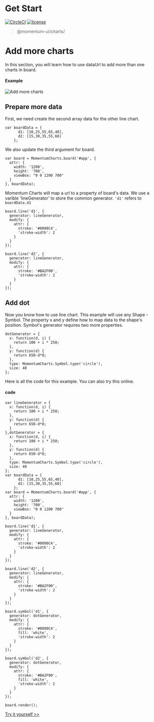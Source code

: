 # Get Start

[![CircleCI](https://img.shields.io/circleci/project/github/momentum-design/momentum-ui/master.svg)](https://circleci.com/gh/momentum-design/momentum-ui/)
[![license](https://img.shields.io/github/license/momentum-design/momentum-ui.svg?color=blueviolet)](https://github.com/momentum-design/momentum-ui/blob/master/charts/LICENSE)

> @momentum-ui/charts/

# Add more charts

In this section, you will learn how to use dataUrl to add more than one charts in board.

#### Example

![Add more charts](https://screenshot.codepen.io/3315115.oNNQXEW.small.42ab46b4-2942-4432-a8a6-1cdef88a84de.png)

## Prepare more data

First, we need create the second array data for the other line chart.

```
var boardData = {
      d1: [10,25,55,65,40],
      d2: [15,30,35,55,60]
    };
```

We also update the third argument for board.

```
var board = MomentumCharts.board('#app', {
  attr: {
    width: '1200',
    height: '700',
    viewBox: "0 0 1200 700"
  }
}, boardData);
```

Momentum Charts will map a url to a property of board's data. We use a varible 'lineGenerator' to store the common generator. ```'d1'``` refers to ```boardData.d1```

```
board.line('d1', {
  generator: lineGenerator,
  modify: {
    attr: {
      stroke: '#0090C4',
      'stroke-width': 2
    }
  }
});

board.line('d2', {
  generator: lineGenerator,
  modify: {
    attr: {
      stroke: '#BA2F00',
      'stroke-width': 2
    }
  }
});
```	

## Add dot

Now you know how to use line chart. This example will use any Shape - Symbol. The property x and y define how to map data to the shape's position. Symbol's generator requires two more properties.

```
dotGenerator = {
  x: function(d, i) {
    return 100 + i * 250;
  },
  y: function(d) {
    return 650-d*8;
  },      
  type: MomentumCharts.Symbol.type('circle'),
  size: 40
};
```
Here is all the code for this example. You can also try this online.

#### code

```
var lineGenerator = {
  x: function(d, i) {
    return 100 + i * 250;
  },
  y: function(d) {
    return 650-d*8;
  }
},dotGenerator = {
  x: function(d, i) {
    return 100 + i * 250;
  },
  y: function(d) {
    return 650-d*8;
  },      
  type: MomentumCharts.Symbol.type('circle'),
  size: 40
};
var boardData = {
      d1: [10,25,55,65,40],
      d2: [15,30,35,55,60]
    };
var board = MomentumCharts.board('#app', {
  attr: {
    width: '1200',
    height: '700',
    viewBox: "0 0 1200 700"
  }
}, boardData);

board.line('d1', {
  generator: lineGenerator,
  modify: {
    attr: {
      stroke: '#0090C4',
      'stroke-width': 2
    }
  }
});

board.line('d2', {
  generator: lineGenerator,
  modify: {
    attr: {
      stroke: '#BA2F00',
      'stroke-width': 2
    }
  }
});

board.symbol('d1', {
  generator: dotGenerator,
  modify: {
    attr: {
      stroke: '#0090C4',
      fill: 'white',
      'stroke-width': 2
    }
  }
});

board.symbol('d2', {
  generator: dotGenerator,
  modify: {
    attr: {
      stroke: '#BA2F00',
      fill: 'white',
      'stroke-width': 2
    }
  }
});

board.render();
```

[Try it yourself >>](https://codepen.io/arthusliang/pen/oNNQXEW)